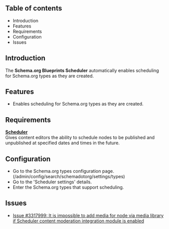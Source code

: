 Table of contents
-----------------

* Introduction
* Features
* Requirements
* Configuration
* Issues

Introduction
------------

The **Schema.org Blueprints Scheduler** automatically enables scheduling for
Schema.org types as they are created.


Features
--------

- Enables scheduling for Schema.org types as they are created.


Requirements
------------

**[Scheduler](https://www.drupal.org/project/scheduler)**    
Gives content editors the ability to schedule nodes to be published and unpublished at specified dates and times in the future.


Configuration
-------------

- Go to the Schema.org types configuration page.  
  (/admin/config/search/schemadotorg/settings/types)
- Go to the 'Scheduler settings' details.
- Enter the Schema.org types that support scheduling.


Issues
------

- [Issue #3317999: It is impossible to add media for node via media library if Scheduler content moderation integration module is enabled](https://www.drupal.org/project/scheduler_content_moderation_integration/issues/3317999)
